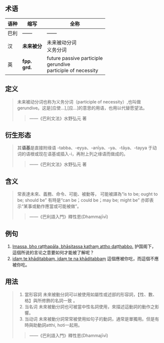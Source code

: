 ## 术语

|语种|缩写|全称|
|-|-|-|
|巴利|——|——|
|汉|**未来被分**|未来被动分词<br>义务分词|
|英|**fpp.**<br>**grd.**|future passive participle<br>gerundive<br>participle of necessity|

## 定义

>未来被动分词也称为义务分词（participle of necessity）,也叫做gerundive。这是[应使...],[应...]的意思的用语，也用以代替愿望法。
>>——《巴利文法》水野弘元 著

## 衍生形态
>其**语基**是直接附缘语 -tabba、-eyya、-anīya、-ya、-tāya、-tayya 于动词的语根或现在语基或插入-i，再附上列之缘语而做成的。
>>——《巴利文法》水野弘元 著

## 含义

>常表達未來、義務、命令、可能、被動等，
>可能被譯為“is to be; ought to be; should be”
>有時是“can be；could be；may be; might be”
>亦即表示“某事或動作應當或可能被做”。
>>——《巴利語入門》釋性恩(Dhammajīvī)

## 例句

1. [Imassa, bho raṭṭhapāla, bhāsitassa kathaṃ attho daṭṭhabbo.](https://www.wikipali.org/app/reader/?view=chapter&book=165&para=850&display=sent&mode=edit "点击跳转到wikipali查看")
护国阁下，這個所说的言论之意要如何才能被了解呢？
2. [idaṃ te khāditabbaṃ, idaṃ te na khāditabbaṃ](https://www.wikipali.org/app/reader/?view=chapter&book=165&para=432&display=sent&mode=edit "点击跳转到wikipali查看")
這個應被你吃，而這個不應被你吃。

## 用法
>1. 當形容詞 
 未來被動分詞可以被使用如屬性或述部的形容詞，【性、數、格】與所修飾的名詞一致 。
>2. 当名词
 未來被動分詞也可被當中性名詞使用，來描述這動詞的動作之影響。
>3. 当动词
 未來被動分詞常常被使用如句子的動詞，通常是單獨用。但是有時與助動詞atthi, hoti一起用。
>>——《巴利語入門》釋性恩(Dhammajīvī)
